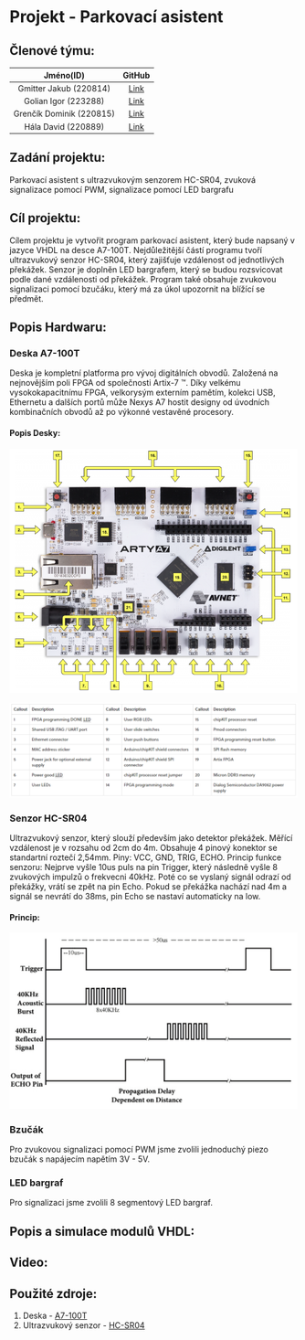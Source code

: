 # Projekt - Parkovací asistent

## Členové týmu:
| **Jméno(ID)** | **GitHub** |
| :-: | :-: |
| Gmitter Jakub (220814)  | [Link](https://github.com/xgmitt00/Digital-electronics-1/tree/main/Labs) |
| Golian Igor (223288)    | [Link](https://github.com/golian-igor/Digital-electronics-1/tree/main/Labs/projekt) |
| Grenčík Dominik (220815)| [Link](https://github.com/DomikGrencik/Digital-electronics-1/tree/main/Labs) |
| Hála David (220889)     | [Link](https://github.com/DavidHala123/Digital-electronics-1/tree/main/Labs) |

## Zadání projektu:
Parkovací asistent s ultrazvukovým senzorem HC-SR04, zvuková signalizace pomocí PWM, signalizace pomocí LED bargrafu

## Cíl projektu:
Cílem projektu je vytvořit program  parkovací asistent, který bude napsaný v jazyce VHDL na desce A7-100T. Nejdůležitější částí programu tvoří ultrazvukový senzor HC-SR04, který zajišťuje vzdálenost od jednotlivých překážek. Senzor je doplněn LED bargrafem, který se budou rozsvicovat podle dané vzdálenosti od překážek. Program také obsahuje zvukovou signalizaci pomocí bzučáku, který má za úkol upozornit na blížící se předmět. 

## Popis Hardwaru:
### Deska A7-100T
Deska je kompletní platforma pro vývoj digitálních obvodů. Založená na nejnovějším poli FPGA od společnosti Artix-7 ™. Díky velkému vysokokapacitnímu FPGA, velkorysým externím pamětím, kolekci USB, Ethernetu a dalších portů může Nexys A7 hostit designy od úvodních kombinačních obvodů až po výkonné vestavěné procesory.

#### Popis Desky:
![Image](images/deska.png)

![Image](images/popis.png)
  
### Senzor HC-SR04
Ultrazvukový senzor, který slouží především jako detektor překážek. Měřící vzdálenost je v rozsahu od 2cm do 4m. Obsahuje 4 pinový konektor se standartní roztečí 2,54mm. Piny: VCC, GND, TRIG, ECHO. Princip funkce senzoru: Nejprve vyšle 10us puls na pin Trigger, který následně vyšle 8 zvukových impulzů o frekvecni 40kHz. Poté co se vyslaný signál odrazí od překážky, vrátí se zpět na pin Echo. Pokud se překážka nachází nad 4m a signál se nevrátí do 38ms, pin Echo se nastaví automaticky na low.

#### Princip:
![Image](images/senzor.png)

### Bzučák
Pro zvukovou signalizaci pomocí PWM jsme zvolili jednoduchý piezo bzučák s napájecím napětím 3V - 5V.

### LED bargraf
Pro signalizaci jsme zvolili 8 segmentový LED bargraf. 

## Popis a simulace modulů VHDL:

## Video:

## Použité zdroje:
1) Deska - [A7-100T](https://reference.digilentinc.com/reference/programmable-logic/arty-a7/reference-manual)
2) Ultrazvukový senzor - [HC-SR04](https://cdn.sparkfun.com/datasheets/Sensors/Proximity/HCSR04.pdf)

